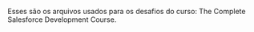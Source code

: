 Esses são os arquivos usados para os desafios do curso: The Complete Salesforce Development Course. 
